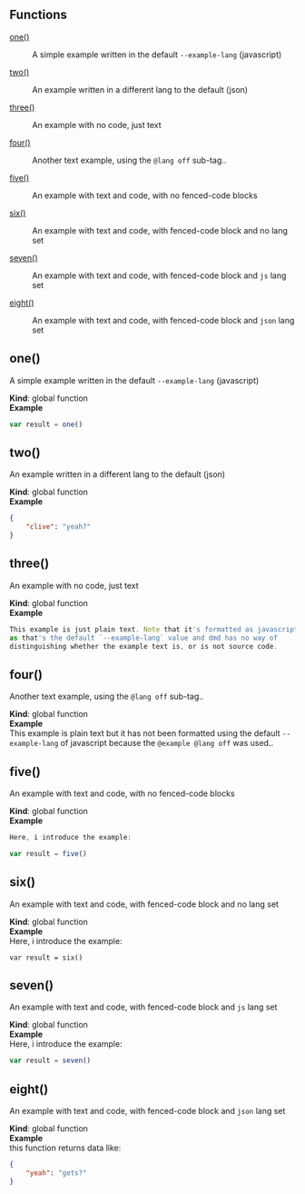 ## Functions

<dl>
<dt><a href="#one">one()</a></dt>
<dd><p>A simple example written in the default <code>--example-lang</code> (javascript)</p>
</dd>
<dt><a href="#two">two()</a></dt>
<dd><p>An example written in a different lang to the default (json)</p>
</dd>
<dt><a href="#three">three()</a></dt>
<dd><p>An example with no code, just text</p>
</dd>
<dt><a href="#four">four()</a></dt>
<dd><p>Another text example, using the <code>@lang off</code> sub-tag..</p>
</dd>
<dt><a href="#five">five()</a></dt>
<dd><p>An example with text and code, with no fenced-code blocks</p>
</dd>
<dt><a href="#six">six()</a></dt>
<dd><p>An example with text and code, with fenced-code block and no lang set</p>
</dd>
<dt><a href="#seven">seven()</a></dt>
<dd><p>An example with text and code, with fenced-code block and <code>js</code> lang set</p>
</dd>
<dt><a href="#eight">eight()</a></dt>
<dd><p>An example with text and code, with fenced-code block and <code>json</code> lang set</p>
</dd>
</dl>

<a name="one"></a>
## one()
A simple example written in the default `--example-lang` (javascript)

**Kind**: global function  
**Example**  
```js
var result = one()
```
<a name="two"></a>
## two()
An example written in a different lang to the default (json)

**Kind**: global function  
**Example**  
```json
{
    "clive": "yeah?"
}
```
<a name="three"></a>
## three()
An example with no code, just text

**Kind**: global function  
**Example**  
```js
This example is just plain text. Note that it's formatted as javascript
as that's the default `--example-lang` value and dmd has no way of 
distinguishing whether the example text is, or is not source code.
```
<a name="four"></a>
## four()
Another text example, using the `@lang off` sub-tag..

**Kind**: global function  
**Example**  
This example is plain text but it has not been formatted using the default 
`--example-lang` of javascript because the `@example @lang off` was used..
<a name="five"></a>
## five()
An example with text and code, with no fenced-code blocks

**Kind**: global function  
**Example**  
```js
Here, i introduce the example: 

var result = five()
```
<a name="six"></a>
## six()
An example with text and code, with fenced-code block and no lang set

**Kind**: global function  
**Example**  
Here, i introduce the example: 

```
var result = six()
```
<a name="seven"></a>
## seven()
An example with text and code, with fenced-code block and `js` lang set

**Kind**: global function  
**Example**  
Here, i introduce the example: 

```js
var result = seven()
```
<a name="eight"></a>
## eight()
An example with text and code, with fenced-code block and `json` lang set

**Kind**: global function  
**Example**  
this function returns data like:

```json
{
    "yeah": "gets?"
}
```
